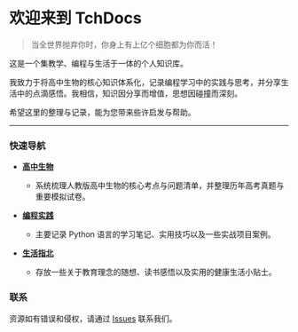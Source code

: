 # 欢迎来到 TchDocs

> 当全世界抛弃你时，你身上有上亿个细胞都为你而活！

这是一个集教学、编程与生活于一体的个人知识库。

我致力于将高中生物的核心知识体系化，记录编程学习中的实践与思考，并分享生活中的点滴感悟。我相信，知识因分享而增值，思想因碰撞而深刻。

希望这里的整理与记录，能为您带来些许启发与帮助。

---

### 快速导航

-   **[高中生物](/bio-qbank/)**
    -   系统梳理人教版高中生物的核心考点与问题清单，并整理历年高考真题与重要模拟试卷。

-   **[编程实践](/coding/)**
    -   主要记录 Python 语言的学习笔记、实用技巧以及一些实战项目案例。

-   **[生活指北](/life/)**
    -   存放一些关于教育理念的随想、读书感悟以及实用的健康生活小贴士。

### 联系

资源如有错误和侵权，请通过 [Issues](https://github.com/lss53/tch-docs/issues) 联系我们。

